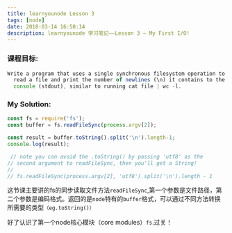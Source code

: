 ```yaml
---
title: learnyounode Lesson 3
tags: [node]
date: 2018-03-14 16:50:14
description: learnyounode 学习笔记——Lesson 3 – My First I/O!
---
```


### 课程目标:

```javascript
Write a program that uses a single synchronous filesystem operation to
  read a file and print the number of newlines (\n) it contains to the
  console (stdout), similar to running cat file | wc -l.
```

### My Solution:

```javascript
const fs = require('fs');
const buffer = fs.readFileSync(process.argv[2]);

const result = buffer.toString().split('\n').length-1;
console.log(result);

 // note you can avoid the .toString() by passing 'utf8' as the
// second argument to readFileSync, then you'll get a String!
//
// fs.readFileSync(process.argv[2], 'utf8').split('\n').length - 1
```

这节课主要讲的fs的同步读取文件方法`readFileSync`,第一个参数是文件路径，第二个参数是编码格式。返回的是`node`特有的`buffer`格式，可以通过不同方法转换所需要的类型`（eg.toString()）`

好了认识了第一个node核心模块（core modules）`fs`.过关！
